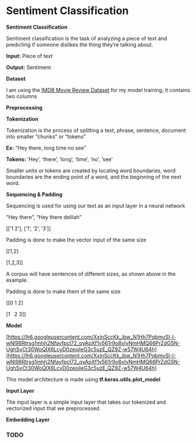 # Sentiment Classification

**Sentiment Classification**

Sentiment classification is the task of analyzing a piece of text and predicting if someone dislikes the thing they’re talking about.

**Input:** Piece of text

**Output:** Sentiment

**Dataset**

I am using the [IMDB Movie Review Dataset](https://www.tensorflow.org/datasets/catalog/imdb_reviews) for my model training, it contains two columns

**Preprocessing**

**Tokenization**

Tokenization is the process of splitting a text, phrase, sentence, document into smaller “chunks” or “tokens”

**Ex:** “Hey there, long time no see”

**Tokens:** ‘Hey’, ‘there’, ‘long’, ‘time’, ‘no’, ‘see’

Smaller units or tokens are created by locating word boundaries, word boundaries are the ending point of a word, and the beginning of the next word.

**Sequencing & Padding**

Sequencing is used for using our text as an input layer in a neural network

“Hey there”, “Hey there delilah”

[[‘1 2’], [‘1’, ‘2’, ‘3’]]

Padding is done to make the vector input of the same size

[[1,2]

[1,2,3]]

A corpus will have sentences of different sizes, as shown above in the example.

Padding is done to make them of the same size

[[0 1 2]

[1   2 3]]

**Model**

[https://lh6.googleusercontent.com/XxinSccKk_ibw_N1Hh7PqbmvSl-l-wNl98Rtrsg1mhh2Nfayfpcl72_qyApXf1v561r9o8xIvNmHMQ66PrZdG5N-UghSvCt30WoQIX6LcyD0zeoileG3c5uzE_QZ9Z-w57W4U64h](https://lh6.googleusercontent.com/XxinSccKk_ibw_N1Hh7PqbmvSl-l-wNl98Rtrsg1mhh2Nfayfpcl72_qyApXf1v561r9o8xIvNmHMQ66PrZdG5N-UghSvCt30WoQIX6LcyD0zeoileG3c5uzE_QZ9Z-w57W4U64h)

This model architecture is made using **tf.keras.utils.plot_model** 

**Input Layer** 

The input layer is a simple input layer that takes our tokenized and vectorized input that we preprocessed.

**Embedding Layer**

### TODO
